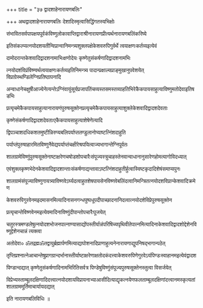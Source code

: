 +++
title = "३७ द्वादशाहेनारायणबलिः"

+++
अथद्वादशाहेनारायणबलिः देशादिस्मृत्वासिद्धिंगतस्यभिक्षोः

संभावितसर्वपापक्षयपूर्वकंविष्णुलोकावाप्तिद्वाराश्रीनारायणप्रीत्यर्थनारायणबलिंकरिष्ये

इतिसंकल्प्यत्नयोदशयतीन्विप्रान्वानिमन्त्र्यशुक्लपक्षेकेशवरुपिगुर्वर्थे त्वयाक्षणःकर्तव्यइत्येवं

दामोदरान्तकेशवादिद्वादशनामाभिःक्षणोदेयः कृष्णेतुसंकर्षणादिद्वादशनामभिः

त्नयोदशंविप्रंविष्ण्वर्थत्वयाक्षणःकर्तव्यइतिनिमन्त्र्य पादान्प्रक्षाल्यप्राङ्मुखानुपवेशयेत् विप्राग्रेस्थण्डिलेग्निप्रतिष्ठापनादि

अन्वाधानेचक्षुषीआज्येनेत्यन्तेऽग्निंवायुंसूर्यप्रजापतिंचव्यस्तसमस्तव्याहतिभिरेकैकपायसाहुत्याविष्णुमतोदेवाइतिषडभिः

प्रत्यृचमेकैकपायसाहुत्यानारायणंपुरुषसूक्तेनप्रत्यृचमेकैकपायसाहुत्याशुक्लेकेशवादिद्वादशदेवताः

कृष्णेसंकर्षणादिद्वादशदेवताःएकैकपायसाहुत्याशेषेणेत्यादि

द्विपञ्चाशदधिकशतमुष्टीन्निरुप्यबलिपर्याप्ततण्डुलानोप्याष्टत्निंशदाहुति

पर्याप्तंपुरुषाहारमितविष्णुनैवेद्यपर्याप्तंचक्षीरेश्रपयित्वाज्यभागान्तेग्निपूर्वतः

शालग्रामेविष्णुंपुरुषसूक्तेनाष्टाक्षरेणचषोडशोपचारैःसंपूज्यस्त्रुचाहस्तेनवान्वाधानानुसारेणहोमत्यागोविदध्यात्

एवंशुक्लकृष्णभेदेनकेशवादिद्वादशान्ताःसंकर्षणाद्यन्तावाऽष्टत्निंशदाहुतीर्हुत्वास्विष्टकृदादिशेषंसमाप्यपुनः

शालग्रामंसंपूज्याविष्णुगायत्र्याविष्णवेऽर्घ्यदत्वाहुतशेषपायसेनविष्णवेबलिंदत्वानिमन्त्रितत्नयोदशविप्रान्केशवादिक्रमेण

केशवरुपिगुरवेनमइदमासनमित्यादिनासनगन्धपुष्पधूपदीपाच्छादनानिदत्वात्नयोदशेविप्रेपुरुषसूक्तेन

प्रत्यृचान्तेविष्णवेनमइत्येवमादिनाविष्णुंदीपान्तोपचारैःपूजयेत्

चतुरस्त्रमण्डलेषुत्नयोदशभोजनपात्नाण्यासाद्योंपस्तीर्यान्नंपरिषिच्यपृथिवीतेपात्नमित्यादिनाकेशवादिद्वादशोद्देशेनविष्णूद्देशेनचान्नं त्यक्त्वा

अतोदेवा० ॐतद्रह्मॐतद्वायुर्ब्रह्मार्पणमित्याद्यापोशनादिप्राणाहुत्यनेनारायणाद्युपनिषद्भागान्पठेत्

तृप्तिप्रश्नात्नेआचान्तेषुप्रागग्रान्दर्भानास्तीर्याष्टाक्षरेणाक्षतोदकंदत्त्वाकेशवरुपिणेगुरवेऽयंपिण्डःस्वाहानमइत्येवंद्वादश

पिण्डान्दद्यात् कृष्णेतुसंकर्षणादिनामभिरितिसर्वत्र पिण्डेषुविष्णुंसंपूज्यपुरुषसूक्तेनस्तुत्वा विसर्जयेत्

विप्रेभ्यस्ताम्बूलदक्षिणादिदत्त्वात्नयोदशायविप्रायनाभ्याआसीदित्याद्यृकत्नयेणफलताम्बूलदक्षिणांदत्त्वानमस्कृत्यतांशालग्राममूर्तिमाचार्यायदद्यात्

इति नारायणबलिविधिः ॥
